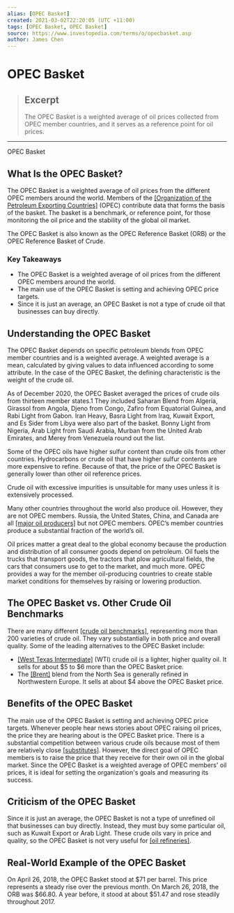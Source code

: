 ```yaml
---
alias: [OPEC Basket]
created: 2021-03-02T22:20:05 (UTC +11:00)
tags: [OPEC Basket, OPEC Basket]
source: https://www.investopedia.com/terms/o/opecbasket.asp
author: James Chen
---
```


# OPEC Basket

> ## Excerpt
> The OPEC Basket is a weighted average of oil prices collected from OPEC member countries, and it serves as a reference point for oil prices.

---

OPEC Basket
## What Is the OPEC Basket?

The OPEC Basket is a weighted average of oil prices from the different OPEC members around the world. Members of the [[Organization of the Petroleum Exporting Countries]](https://www.investopedia.com/terms/o/opec.asp) (OPEC) contribute data that forms the basis of the basket. The basket is a benchmark, or reference point, for those monitoring the oil price and the stability of the global oil market.

The OPEC Basket is also known as the OPEC Reference Basket (ORB) or the OPEC Reference Basket of Crude.

### Key Takeaways

-   The OPEC Basket is a weighted average of oil prices from the different OPEC members around the world.
-   The main use of the OPEC Basket is setting and achieving OPEC price targets.
-   Since it is just an average, an OPEC Basket is not a type of crude oil that businesses can buy directly.

## Understanding the OPEC Basket

The OPEC Basket depends on specific petroleum blends from OPEC member countries and is a weighted average. A weighted average is a mean, calculated by giving values to data influenced according to some attribute. In the case of the OPEC Basket, the defining characteristic is the weight of the crude oil.

As of December 2020, the OPEC Basket averaged the prices of crude oils from thirteen member states.1 They included Saharan Blend from Algeria, Girassol from Angola, Djeno from Congo, Zafiro from Equatorial Guinea, and Rabi Light from Gabon. Iran Heavy, Basra Light from Iraq, Kuwait Export, and Es Sider from Libya were also part of the basket. Bonny Light from Nigeria, Arab Light from Saudi Arabia, Murban from the United Arab Emirates, and Merey from Venezuela round out the list.

Some of the OPEC oils have higher sulfur content than crude oils from other countries. Hydrocarbons or crude oil that have higher sulfur contents are more expensive to refine. Because of that, the price of the OPEC Basket is generally lower than other oil reference prices.

Crude oil with excessive impurities is unsuitable for many uses unless it is extensively processed.

Many other countries throughout the world also produce oil. However, they are not OPEC members. Russia, the United States, China, and Canada are all [[major oil producers]](https://www.investopedia.com/investing/worlds-top-oil-producers/) but not OPEC members. OPEC’s member countries produce a substantial fraction of the world’s oil.

Oil prices matter a great deal to the global economy because the production and distribution of all consumer goods depend on petroleum. Oil fuels the trucks that transport goods, the tractors that plow agricultural fields, the cars that consumers use to get to the market, and much more. OPEC provides a way for the member oil-producing countries to create stable market conditions for themselves by raising or lowering production.

## The OPEC Basket vs. Other Crude Oil Benchmarks

There are many different [[crude oil benchmarks]](https://www.investopedia.com/terms/b/benchmark-crude-oil.asp), representing more than 200 varieties of crude oil. They vary substantially in both price and overall quality. Some of the leading alternatives to the OPEC Basket include:

-   [[West Texas Intermediate]](https://www.investopedia.com/terms/w/wti.asp) (WTI) crude oil is a lighter, higher quality oil. It sells for about $5 to $6 more than the OPEC Basket price.
-   The [[Brent]](https://www.investopedia.com/terms/b/brentblend.asp) blend from the North Sea is generally refined in Northwestern Europe. It sells at about $4 above the OPEC Basket price.

## Benefits of the OPEC Basket

The main use of the OPEC Basket is setting and achieving OPEC price targets. Whenever people hear news stories about OPEC raising oil prices, the price they are hearing about is the OPEC Basket price. There is a substantial competition between various crude oils because most of them are relatively close [[substitutes]](https://www.investopedia.com/terms/s/substitute.asp). However, the direct goal of OPEC members is to raise the price that they receive for their own oil in the global market. Since the OPEC Basket is a weighted average of OPEC members' oil prices, it is ideal for setting the organization's goals and measuring its success.

## Criticism of the OPEC Basket

Since it is just an average, the OPEC Basket is not a type of unrefined oil that businesses can buy directly. Instead, they must buy some particular oil, such as Kuwait Export or Arab Light. These crude oils vary in price and quality, so the OPEC Basket is not very useful for [[oil refineries]](https://www.investopedia.com/terms/o/oil-refinery.asp).

## Real-World Example of the OPEC Basket

On April 26, 2018, the OPEC Basket stood at $71 per barrel. This price represents a steady rise over the previous month. On March 26, 2018, the ORB was $66.80. A year before, it stood at about $51.47 and rose steadily throughout 2017.
